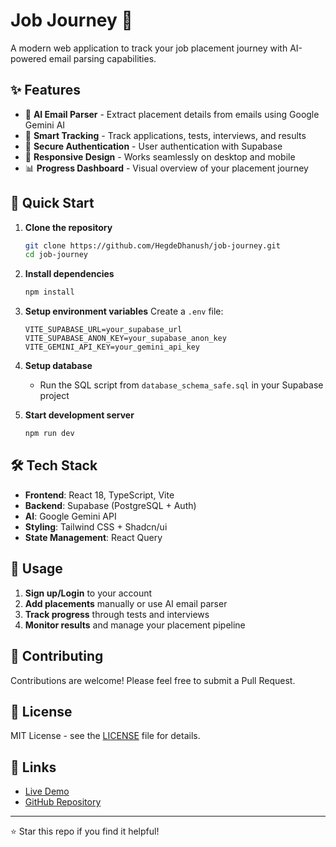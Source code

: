 # Job Journey 🚀

A modern web application to track your job placement journey with AI-powered email parsing capabilities.

## ✨ Features

- 🤖 **AI Email Parser** - Extract placement details from emails using Google Gemini AI
- 📝 **Smart Tracking** - Track applications, tests, interviews, and results
- 🔐 **Secure Authentication** - User authentication with Supabase
- 📱 **Responsive Design** - Works seamlessly on desktop and mobile
- 📊 **Progress Dashboard** - Visual overview of your placement journey

## 🚀 Quick Start

1. **Clone the repository**
   ```bash
   git clone https://github.com/HegdeDhanush/job-journey.git
   cd job-journey
   ```

2. **Install dependencies**
   ```bash
   npm install
   ```

3. **Setup environment variables**
   Create a `.env` file:
   ```env
   VITE_SUPABASE_URL=your_supabase_url
   VITE_SUPABASE_ANON_KEY=your_supabase_anon_key
   VITE_GEMINI_API_KEY=your_gemini_api_key
   ```

4. **Setup database**
   - Run the SQL script from `database_schema_safe.sql` in your Supabase project

5. **Start development server**
   ```bash
   npm run dev
   ```

## 🛠️ Tech Stack

- **Frontend**: React 18, TypeScript, Vite
- **Backend**: Supabase (PostgreSQL + Auth)
- **AI**: Google Gemini API
- **Styling**: Tailwind CSS + Shadcn/ui
- **State Management**: React Query

## 🎯 Usage

1. **Sign up/Login** to your account
2. **Add placements** manually or use AI email parser
3. **Track progress** through tests and interviews
4. **Monitor results** and manage your placement pipeline

## 🤝 Contributing

Contributions are welcome! Please feel free to submit a Pull Request.

## 📄 License

MIT License - see the [LICENSE](LICENSE) file for details.

## 🔗 Links

- [Live Demo](https://job-journey.netlify.app)
- [GitHub Repository](https://github.com/HegdeDhanush/job-journey)

---

⭐ Star this repo if you find it helpful!
